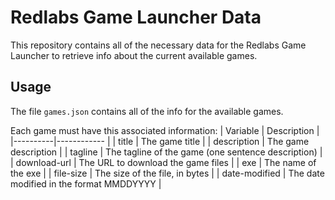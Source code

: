 # Redlabs Game Launcher Data

This repository contains all of the necessary data for the Redlabs Game Launcher to retrieve info about the current available games.

## Usage

The file `games.json` contains all of the info for the available games.

Each game must have this associated information:
| Variable | Description |
|----------|------------ |
| title | The game title |
| description | The game description |
| tagline | The tagline of the game (one sentence description) |
| download-url | The URL to download the game files |
| exe | The name of the exe |
| file-size | The size of the file, in bytes |
| date-modified | The date modified in the format MMDDYYYY |
